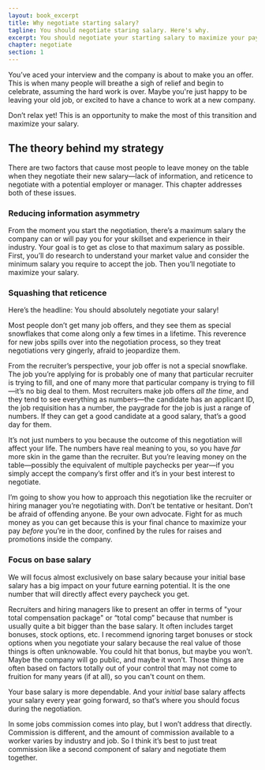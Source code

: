 ```yaml
---
layout: book_excerpt
title: Why negotiate starting salary?
tagline: You should negotiate staring salary. Here's why.
excerpt: You should negotiate your starting salary to maximize your pay when starting a new job. Here's why.
chapter: negotiate
section: 1
---
```


You’ve aced your interview and the company is about to make you an offer. This is when many people will breathe a sigh of relief and begin to celebrate, assuming the hard work is over. Maybe you're just happy to be leaving your old job, or excited to have a chance to work at a new company. 

Don’t relax yet! This is an opportunity to make the most of this transition and maximize your salary. 

## The theory behind my strategy

There are two factors that cause most people to leave money on the table when they negotiate their new salary—lack of information, and reticence to negotiate with a potential employer or manager. This chapter addresses both of these issues.

### Reducing information asymmetry

From the moment you start the negotiation, there’s a maximum salary the company can or will pay you for your skillset and experience in their industry. Your goal is to get as close to that maximum salary as possible. First, you’ll do research to understand your market value and consider the minimum salary you require to accept the job. Then you’ll negotiate to maximize your salary.

### Squashing that reticence

Here’s the headline: You should absolutely negotiate your salary!

Most people don’t get many job offers, and they see them as special snowflakes that come along only a few times in a lifetime. This reverence for new jobs spills over into the negotiation process, so they treat negotiations very gingerly, afraid to jeopardize them.

From the recruiter’s perspective, your job offer is not a special snowflake. The job you’re applying for is probably one of many that particular recruiter is trying to fill, and one of many more that particular company is trying to fill—it’s no big deal to them. Most recruiters make job offers *all the time*, and they tend to see everything as numbers—the candidate has an applicant ID, the job requisition has a number, the paygrade for the job is just a range of numbers. If they can get a good candidate at a good salary, that’s a good day for them.
 
It’s not just numbers to you because the outcome of this negotiation will affect your life. The numbers have real meaning to you, so you have *far* more skin in the game than the recruiter. But you’re leaving money on the table—possibly the equivalent of multiple paychecks per year—if you simply accept the company’s first offer and it’s in your best interest to negotiate.

I’m going to show you how to approach this negotiation like the recruiter or hiring manager you’re negotiating with. Don’t be tentative or hesitant. Don’t be afraid of offending anyone. Be your own advocate. Fight for as much money as you can get because this is your final chance to maximize your pay *before* you’re in the door, confined by the rules for raises and promotions inside the company.

### Focus on base salary

We will focus almost exclusively on base salary because your initial base salary has a big impact on your future earning potential. It is the one number that will directly affect every paycheck you get.

Recruiters and hiring managers like to present an offer in terms of "your total compensation package" or “total comp” because that number is usually quite a bit bigger than the base salary. It often includes target bonuses, stock options, etc. I recommend ignoring target bonuses or stock options when you negotiate your salary because the real value of those things is often unknowable. You could hit that bonus, but maybe you won’t. Maybe the company will go public, and maybe it won’t. Those things are often based on factors totally out of your control that may not come to fruition for many years (if at all), so you can't count on them. 

Your base salary is  more dependable. And your *initial* base salary affects your salary every year going forward, so that’s where you should focus during the negotiation.

In some jobs commission comes into play, but I won’t address that directly. Commission is different, and the amount of commission available to a worker varies by industry and job. So I think it’s best to just treat commission like a second component of salary and negotiate them together.